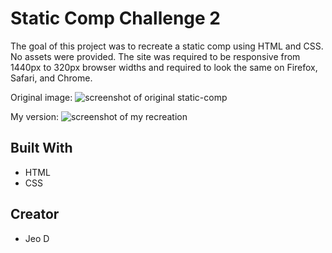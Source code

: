# Static Comp Challenge 2
The goal of this project was to recreate a static comp using HTML and CSS. No assets were provided. The site was required to be responsive from 1440px to 320px browser widths and required to look the same on Firefox, Safari, and Chrome.

Original image:
![screenshot of original static-comp](images/original-static-comp.jpg)

My version:
![screenshot of my recreation](images/screenshot.jpg)

## Built With
* HTML
* CSS

## Creator
* Jeo D

